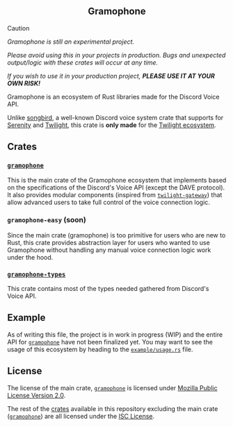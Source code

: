<h2 align="center">
    <a>Gramophone</a>
</h2>

> [!CAUTION]
> _Gramophone is still an experimental project._
>
> _Please avoid using this in your projects in production. Bugs and unexpected output/logic with these crates will occur at any time._
>
> _If you wish to use it in your production project, **PLEASE USE IT AT YOUR OWN RISK!**_

Gramophone is an ecosystem of Rust libraries made for the Discord Voice API.

Unlike [songbird](https://github.com/serenity-rs/songbird), a well-known Discord voice system crate that supports for [Serenity](https://github.com/serenity-rs/serenity) and [Twilight](https://github.com/twilight-rs/twilight), this crate is **only made** for the [Twilight ecosystem](https://github.com/twilight-rs/twilight).

## Crates

### [`gramophone`](./src)
This is the main crate of the Gramophone ecosystem that implements based on the specifications of the Discord's Voice API (except the DAVE protocol). It also provides modular components (inspired from [`twilight-gateway`](https://crates.io/crates/twilight-gteway)) that allow advanced users to take full control of the voice connection logic.

### `gramophone-easy` (soon)
Since the main crate (gramophone) is too primitive for users who are new to Rust, this crate provides abstraction layer for users who wanted to use Gramophone without handling any manual voice connection logic work under the hood.

### [`gramophone-types`](./crates/types)
This crate contains most of the types needed gathered from Discord's Voice API.

## Example
As of writing this file, the project is in work in progress (WIP) and the entire API for [`gramophone`](./src) have not been finalized yet. You may want to see the usage of this ecosystem by heading to the [`example/usage.rs`](./examples/usage.rs) file.

## License
The license of the main crate, [`gramophone`](./Cargo.toml) is licensed under [Mozilla Public License Version 2.0](./LICENSE.txt).

The rest of the [crates](./crates) available in this repository excluding the main crate ([`gramophone`](./Cargo.toml)) are all licensed under the [ISC License](./crates/types/LICENSE.txt).
